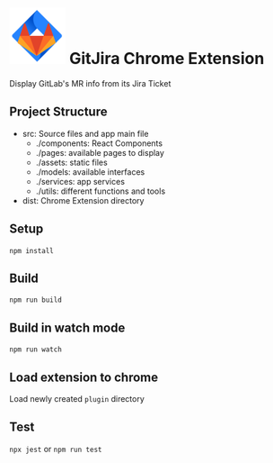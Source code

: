 # ![Logo](src/assets/images/icon-50.png) GitJira Chrome Extension

Display GitLab's MR info from its Jira Ticket

## Project Structure

- src: Source files and app main file
  - ./components: React Components
  - ./pages: available pages to display
  - ./assets: static files
  - ./models: available interfaces
  - ./services: app services
  - ./utils: different functions and tools
- dist: Chrome Extension directory

## Setup

```
npm install
```

## Build

```
npm run build
```

## Build in watch mode

```
npm run watch
```

## Load extension to chrome

Load newly created `plugin` directory

## Test

`npx jest` or `npm run test`
